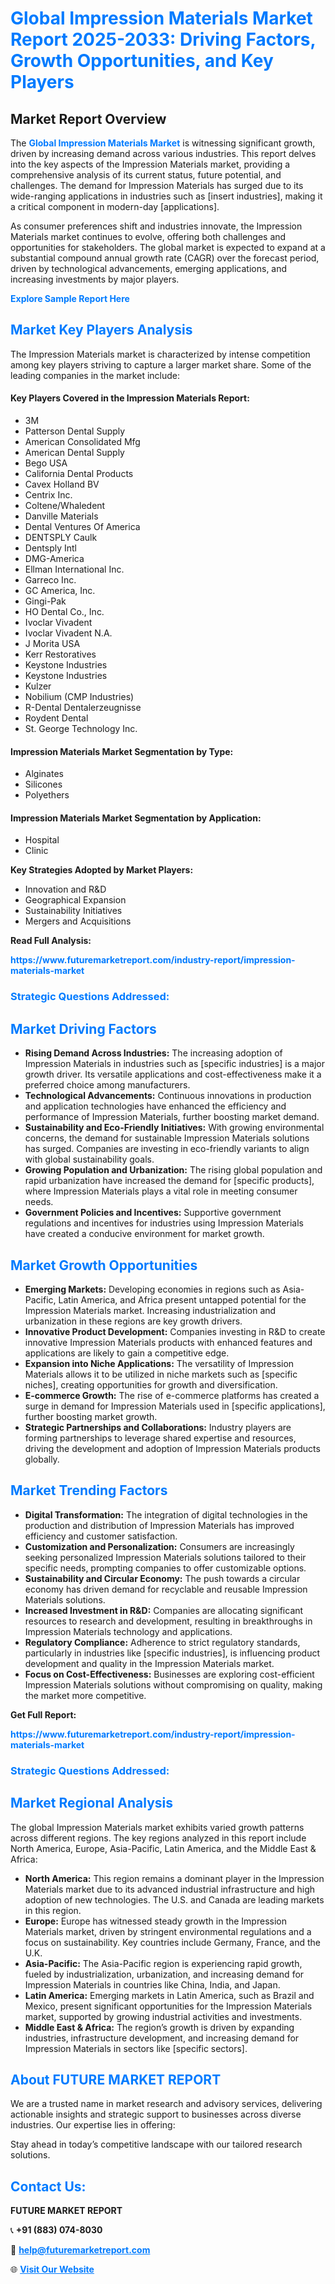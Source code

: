 <h1 style="color: #007BFF;">Global Impression Materials Market Report 2025-2033: Driving Factors, Growth Opportunities, and Key Players</h1>

<section id="overview">
<h2>Market Report Overview</h2>
<p>The <a href="https://www.futuremarketreport.com/industry-report/impression-materials-market" style="color: #007BFF; text-decoration: none;"><strong>Global Impression Materials Market</strong></a> is witnessing significant growth, driven by increasing demand across various industries. This report delves into the key aspects of the Impression Materials market, providing a comprehensive analysis of its current status, future potential, and challenges. The demand for Impression Materials has surged due to its wide-ranging applications in industries such as [insert industries], making it a critical component in modern-day [applications].</p>
<p>As consumer preferences shift and industries innovate, the Impression Materials market continues to evolve, offering both challenges and opportunities for stakeholders. The global market is expected to expand at a substantial compound annual growth rate (CAGR) over the forecast period, driven by technological advancements, emerging applications, and increasing investments by major players.</p>
</section>

<section id="overview">
<p><a href="https://www.futuremarketreport.com/request-sample/reportId=91864" style="color: #007BFF; text-decoration: none;"><strong>Explore Sample Report Here</strong></a></p>
</section>

<section id="key-players">
<h2 style="color: #007BFF;">Market Key Players Analysis</h2>
<p>The Impression Materials market is characterized by intense competition among key players striving to capture a larger market share. Some of the leading companies in the market include:</p>
<h4>Key Players Covered in the Impression Materials Report:</h4>
<ul><li>3M</li><li>Patterson Dental Supply</li><li>American Consolidated Mfg</li><li>American Dental Supply</li><li>Bego USA</li><li>California Dental Products</li><li>Cavex Holland BV</li><li>Centrix Inc.</li><li>Coltene/Whaledent</li><li>Danville Materials</li><li>Dental Ventures Of America</li><li>DENTSPLY Caulk</li><li>Dentsply Intl</li><li>DMG-America</li><li>Ellman International Inc.</li><li>Garreco Inc.</li><li>GC America, Inc.</li><li>Gingi-Pak</li><li>HO Dental Co., Inc.</li><li>Ivoclar Vivadent</li><li>Ivoclar Vivadent N.A.</li><li>J Morita USA</li><li>Kerr Restoratives</li><li>Keystone Industries</li><li>Keystone Industries</li><li>Kulzer</li><li>Nobilium (CMP Industries)</li><li>R-Dental Dentalerzeugnisse</li><li>Roydent Dental</li><li>St. George Technology Inc.</li></ul>
<h4>Impression Materials Market Segmentation by Type:</h4>
<ul><li>Alginates</li><li>Silicones</li><li>Polyethers</li></ul>

<h4>Impression Materials Market Segmentation by Application:</h4>
<ul><li>Hospital</li><li>Clinic</li></ul>
<p><strong>Key Strategies Adopted by Market Players:</strong></p>
<ul>
<li>Innovation and R&D</li>
<li>Geographical Expansion</li>
<li>Sustainability Initiatives</li>
<li>Mergers and Acquisitions</li>
</ul>
</section>

<section>
<p><strong>Read Full Analysis: </strong></p><a href="https://www.futuremarketreport.com/industry-report/impression-materials-market" style="color: #007BFF; text-decoration: none;"><strong>https://www.futuremarketreport.com/industry-report/impression-materials-market</strong></a>
<h3 style="color: #007BFF;">Strategic Questions Addressed:</h3>
</section>

<section id="driving-factors">
<h2 style="color: #007BFF;">Market Driving Factors</h2>
<ul>
<li><strong>Rising Demand Across Industries:</strong> The increasing adoption of Impression Materials in industries such as [specific industries] is a major growth driver. Its versatile applications and cost-effectiveness make it a preferred choice among manufacturers.</li>
<li><strong>Technological Advancements:</strong> Continuous innovations in production and application technologies have enhanced the efficiency and performance of Impression Materials, further boosting market demand.</li>
<li><strong>Sustainability and Eco-Friendly Initiatives:</strong> With growing environmental concerns, the demand for sustainable Impression Materials solutions has surged. Companies are investing in eco-friendly variants to align with global sustainability goals.</li>
<li><strong>Growing Population and Urbanization:</strong> The rising global population and rapid urbanization have increased the demand for [specific products], where Impression Materials plays a vital role in meeting consumer needs.</li>
<li><strong>Government Policies and Incentives:</strong> Supportive government regulations and incentives for industries using Impression Materials have created a conducive environment for market growth.</li>
</ul>
</section>

<section id="growth-opportunities">
<h2 style="color: #007BFF;">Market Growth Opportunities</h2>
<ul>
<li><strong>Emerging Markets:</strong> Developing economies in regions such as Asia-Pacific, Latin America, and Africa present untapped potential for the Impression Materials market. Increasing industrialization and urbanization in these regions are key growth drivers.</li>
<li><strong>Innovative Product Development:</strong> Companies investing in R&D to create innovative Impression Materials products with enhanced features and applications are likely to gain a competitive edge.</li>
<li><strong>Expansion into Niche Applications:</strong> The versatility of Impression Materials allows it to be utilized in niche markets such as [specific niches], creating opportunities for growth and diversification.</li>
<li><strong>E-commerce Growth:</strong> The rise of e-commerce platforms has created a surge in demand for Impression Materials used in [specific applications], further boosting market growth.</li>
<li><strong>Strategic Partnerships and Collaborations:</strong> Industry players are forming partnerships to leverage shared expertise and resources, driving the development and adoption of Impression Materials products globally.</li>
</ul>
</section>

<section id="trending-factors">
<h2 style="color: #007BFF;">Market Trending Factors</h2>
<ul>
<li><strong>Digital Transformation:</strong> The integration of digital technologies in the production and distribution of Impression Materials has improved efficiency and customer satisfaction.</li>
<li><strong>Customization and Personalization:</strong> Consumers are increasingly seeking personalized Impression Materials solutions tailored to their specific needs, prompting companies to offer customizable options.</li>
<li><strong>Sustainability and Circular Economy:</strong> The push towards a circular economy has driven demand for recyclable and reusable Impression Materials solutions.</li>
<li><strong>Increased Investment in R&D:</strong> Companies are allocating significant resources to research and development, resulting in breakthroughs in Impression Materials technology and applications.</li>
<li><strong>Regulatory Compliance:</strong> Adherence to strict regulatory standards, particularly in industries like [specific industries], is influencing product development and quality in the Impression Materials market.</li>
<li><strong>Focus on Cost-Effectiveness:</strong> Businesses are exploring cost-efficient Impression Materials solutions without compromising on quality, making the market more competitive.</li>
</ul>
</section>

<section>
<p><strong>Get Full Report: </strong></p><a href="https://www.futuremarketreport.com/industry-report/impression-materials-market" style="color: #007BFF; text-decoration: none;"><strong>https://www.futuremarketreport.com/industry-report/impression-materials-market</strong></a>
<h3 style="color: #007BFF;">Strategic Questions Addressed:</h3>
</section>


<section id="regional-analysis">
<h2 style="color: #007BFF;">Market Regional Analysis</h2>
<p>The global Impression Materials market exhibits varied growth patterns across different regions. The key regions analyzed in this report include North America, Europe, Asia-Pacific, Latin America, and the Middle East & Africa:</p>
<ul>
<li><strong>North America:</strong> This region remains a dominant player in the Impression Materials market due to its advanced industrial infrastructure and high adoption of new technologies. The U.S. and Canada are leading markets in this region.</li>
<li><strong>Europe:</strong> Europe has witnessed steady growth in the Impression Materials market, driven by stringent environmental regulations and a focus on sustainability. Key countries include Germany, France, and the U.K.</li>
<li><strong>Asia-Pacific:</strong> The Asia-Pacific region is experiencing rapid growth, fueled by industrialization, urbanization, and increasing demand for Impression Materials in countries like China, India, and Japan.</li>
<li><strong>Latin America:</strong> Emerging markets in Latin America, such as Brazil and Mexico, present significant opportunities for the Impression Materials market, supported by growing industrial activities and investments.</li>
<li><strong>Middle East & Africa:</strong> The region’s growth is driven by expanding industries, infrastructure development, and increasing demand for Impression Materials in sectors like [specific sectors].</li>
</ul>
</section>

<footer>
<h2 style="color: #007BFF;">About FUTURE MARKET REPORT</h2>
<p>We are a trusted name in market research and advisory services, delivering actionable insights and strategic support to businesses across diverse industries. Our expertise lies in offering:</p>

<p>Stay ahead in today’s competitive landscape with our tailored research solutions.</p>

<h2 style="color: #007BFF;">Contact Us:</h2>
<p><strong>FUTURE MARKET REPORT</strong></p>
<p>📞 <strong>+91 (883) 074-8030</strong></p>
<p>📧 <strong><a href="mailto:help@futuremarketreport.com" style="color: #007BFF;">help@futuremarketreport.com</a></strong></p>
<p>🌐 <strong><a href="https://www.futuremarketreport.com/" style="color: #007BFF;">Visit Our Website</a></strong></p>
</footer>